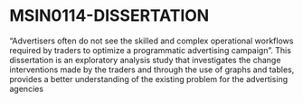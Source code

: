 # MSIN0114-DISSERTATION
 “Advertisers often do not see the skilled and complex operational workflows required by traders to optimize a programmatic advertising campaign”. This dissertation is an exploratory analysis study that investigates the change interventions made by the traders and through the use of graphs and tables, provides a better understanding of the existing problem for the advertising agencies

